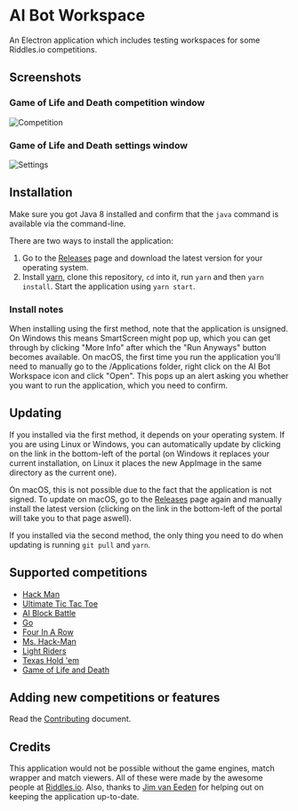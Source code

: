 # AI Bot Workspace
An Electron application which includes testing workspaces for some Riddles.io competitions.

## Screenshots
### Game of Life and Death competition window
![Competition](https://i.imgur.com/LZgKIpF.png)

### Game of Life and Death settings window
![Settings](https://i.imgur.com/ozLfy8n.png)

## Installation
Make sure you got Java 8 installed and confirm that the `java` command is available via the command-line.

There are two ways to install the application:
1. Go to the [Releases](https://github.com/jmerle/ai-bot-workspace/releases) page and download the latest version for your operating system.
2. Install [yarn](https://yarnpkg.com/), clone this repository, `cd` into it, run `yarn` and then `yarn install`. Start the application using `yarn start`.

### Install notes
When installing using the first method, note that the application is unsigned. On Windows this means SmartScreen might pop up, which you can get through by clicking "More Info" after which the "Run Anyways" button becomes available. On macOS, the first time you run the application you'll need to manually go to the /Applications folder, right click on the AI Bot Workspace icon and click "Open". This pops up an alert asking you whether you want to run the application, which you need to confirm.

## Updating
If you installed via the first method, it depends on your operating system. If you are using Linux or Windows, you can automatically update by clicking on the link in the bottom-left of the portal (on Windows it replaces your current installation, on Linux it places the new AppImage in the same directory as the current one).

On macOS, this is not possible due to the fact that the application is not signed. To update on macOS, go to the [Releases](https://github.com/jmerle/ai-bot-workspace/releases) page again and manually install the latest version (clicking on the link in the bottom-left of the portal will take you to that page aswell).

If you installed via the second method, the only thing you need to do when updating is running `git pull` and `yarn`.

## Supported competitions
- [Hack Man](https://booking.riddles.io/competitions/hack-man)
- [Ultimate Tic Tac Toe](https://playground.riddles.io/competitions/ultimate-tic-tac-toe)
- [AI Block Battle](https://playground.riddles.io/competitions/ai-block-battle)
- [Go](https://playground.riddles.io/competitions/go)
- [Four In A Row](https://playground.riddles.io/competitions/four-in-a-row)
- [Ms. Hack-Man](https://booking.riddles.io/competitions/ms.-hack-man)
- [Light Riders](https://playground.riddles.io/competitions/light-riders)
- [Texas Hold 'em](https://playground.riddles.io/competitions/texas-hold-%27em)
- [Game of Life and Death](https://starapple.riddles.io/competitions/game-of-life-and-death)

## Adding new competitions or features
Read the [Contributing](CONTRIBUTING.md) document.

## Credits
This application would not be possible without the game engines, match wrapper and match viewers. All of these were made by the awesome people at [Riddles.io](https://www.riddles.io/). Also, thanks to [Jim van Eeden](https://github.com/jimvaneeden) for helping out on keeping the application up-to-date.
